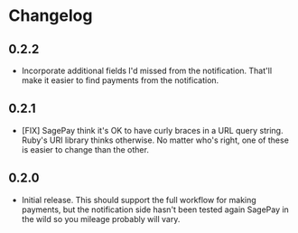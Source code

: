 # Changelog

## 0.2.2

* Incorporate additional fields I'd missed from the notification. That'll make
  it easier to find payments from the notification.

## 0.2.1

* [FIX] SagePay think it's OK to have curly braces in a URL query string.
  Ruby's URI library thinks otherwise. No matter who's right, one of these is
  easier to change than the other.

## 0.2.0

* Initial release. This should support the full workflow for making payments,
  but the notification side hasn't been tested again SagePay in the wild so
  you mileage probably will vary.
